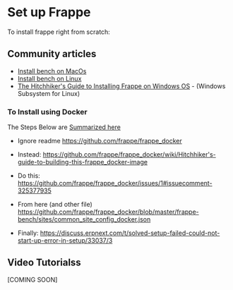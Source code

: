 # Set up Frappe
To install frappe right from scratch:
## Community articles
*   [Install bench on MacOs](https://github.com/frappe/bench/wiki/Setting-up-a-Mac-for-Frappe-ERPnext-Development#install)
*   [Install bench on Linux](https://github.com/frappe/frappe/wiki/The-Hitchhiker%27s-Guide-to-Installing-Frappe-on-Linux)
*   [The Hitchhiker's Guide to Installing Frappe on Windows OS](https://github.com/frappe/frappe/wiki/The-Hitchhiker%27s-Guide-to-Installing-Frappe-on-Windows-OS) - (Windows Subsystem for Linux)

### To Install using Docker
The Steps Below are [Summarized here](https://soluvas.com/en/how-to-install-frappe-erpnext-development-environment-using-docker-for-windows/)
* Ignore readme https://github.com/frappe/frappe_docker  
* Instead: https://github.com/frappe/frappe_docker/wiki/Hitchhiker's-guide-to-building-this-frappe_docker-image  
* Do this: https://github.com/frappe/frappe_docker/issues/1#issuecomment-325377935

* From here (and other file) https://github.com/frappe/frappe_docker/blob/master/frappe-bench/sites/common_site_config_docker.json

* Finally: https://discuss.erpnext.com/t/solved-setup-failed-could-not-start-up-error-in-setup/33037/3

## Video Tutorialss

[COMING SOON]